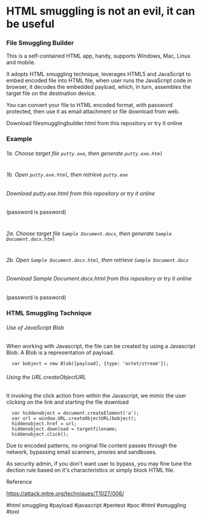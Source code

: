 # HTML smuggling is not an evil, it can be useful

### File Smuggling Builder
This is a self-contained HTML app, handy, supports Windows, Mac, Linux and mobile.

It adopts HTML smuggling technique, leverages HTML5 and JavaScript to embed encoded file into HTML file, when user runs the JavaScript code in browser, it decodes the embedded payload, which, in turn, assembles the target file on the destination device.

You can convert your file to HTML encoded format, with password protected, then use it as email attachment or file download from web.


Download filesmugglingbuilder.html from this repository or try it online




### Example

###### 1a. Choose target file `putty.exe`, then generate `putty.exe.html`
#
###### 1b. Open `putty.exe.html`, then retrieve `putty.exe`
###### Download putty.exe.html from this repository or try it online

 (password is password)


#
###### 2a. Choose target file `Sample Document.docx`, then generate `Sample Document.docx.html`
#
###### 2b. Open `Sample Document.docx.html`, then retrieve `Sample Document.docx`
###### Download Sample Document.docx.html from this repository or try it online

 (password is password)



### HTML Smuggling Tachnique

###### Use of JavaScript Blob
When working with Javascript, the file can be created by using a Javascript Blob. A Blob is a representation of payload.
```
  var bobject = new Blob([payload], {type: 'octet/stream'});
```

###### Using the URL.createObjectURL
It invoking the click action from within the Javascript, we mimic the user clicking on the link and starting the file download

```
  var hiddenobject = document.createElement('a');
  var url = window.URL.createObjectURL(bobject);
  hiddenobject.href = url;
  hiddenobject.download = targetfilename;
  hiddenobject.click();
```

Due to encoded patterns, no original file content passes through the network, bypassing email scanners, proxies and sandboxes.

As security admin, if you don't want user to bypass, you may fine tune the dection rule based on it's characteristics or simply block HTML file.

Reference

https://attack.mitre.org/techniques/T1027/006/

#html smuggling
#payload
#javascript
#pentest
#poc
#html
#smuggling
#tool
